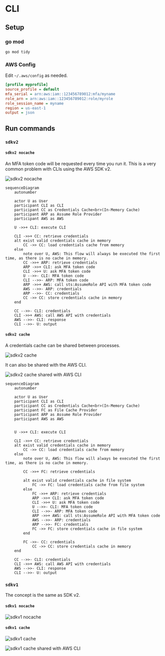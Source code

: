 # CLI

## Setup

### go mod

```shell
go mod tidy
```

### AWS Config

Edit `~/.aws/config` as needed.

```ini
[profile myprofile]
source_profile = default
mfa_serial = arn:aws:iam::123456789012:mfa/myname
role_arn = arn:aws:iam::123456789012:role/myrole
role_session_name = myname
region = us-east-1
output = json
```

## Run commands

### `sdkv2`

#### `sdkv2 nocache`

An MFA token code will be requested every time you run it.
This is a very common problem with CLIs using the AWS SDK v2.

![`sdkv2 nocache`](./images/gif/sdkv2_nocache.gif)

```mermaid
sequenceDiagram
    autonumber

    actor U as User
    participant CLI as CLI
    participant CC as Credentials Cache<br>(In-Memory Cache)
    participant ARP as Assume Role Provider
    participant AWS as AWS

    U ->>+ CLI: execute CLI

    CLI ->>+ CC: retrieve credentials
    alt exist valid credentials cache in memory
        CC ->> CC: load credentials cache from memory
    else
        note over U, AWS: This flow will always be executed the first time, as there is no cache in memory.
        CC ->>+ ARP: retrieve credentials
        ARP ->>+ CLI: ask MFA token code
        CLI ->>+ U: ask MFA token code
        U -->>- CLI: MFA token code
        CLI -->>- ARP: MFA token code
        ARP ->>+ AWS: call sts:AssumeRole API with MFA token code
        AWS -->>- ARP: credentials
        ARP -->>- CC: credentials
        CC ->> CC: store credentials cache in memory
    end

    CC -->>- CLI: credentials
    CLI ->>+ AWS: call AWS API with credentials
    AWS -->>- CLI: response
    CLI -->>- U: output
```

#### `sdkv2 cache`

A credentials cache can be shared between processes.

![`sdkv2 cache`](./images/gif/sdkv2_cache.gif)

It can also be shared with the AWS CLI.

![`sdkv2 cache` shared with AWS CLI](./images/gif/sdkv2_cache_awscli.gif)

```mermaid
sequenceDiagram
    autonumber

    actor U as User
    participant CLI as CLI
    participant CC as Credentials Cache<br>(In-Memory Cache)
    participant FC as File Cache Provider
    participant ARP as Assume Role Provider
    participant AWS as AWS


    U ->>+ CLI: execute CLI

    CLI ->>+ CC: retrieve credentials
    alt exist valid credentials cache in memory
        CC ->> CC: load credentials cache from memory
    else
        note over U, AWS: This flow will always be executed the first time, as there is no cache in memory.

        CC ->>+ FC: retrieve credentials

        alt exist valid credentials cache in file system
            FC ->> FC: load credentials cache from file system
        else
            FC ->>+ ARP: retrieve credentials
            ARP ->>+ CLI: ask MFA token code
            CLI ->>+ U: ask MFA token code
            U -->>- CLI: MFA token code
            CLI -->>- ARP: MFA token code
            ARP ->>+ AWS: call sts:AssumeRole API with MFA token code
            AWS -->>- ARP: credentials
            ARP -->>- FC: credentials
            FC ->> FC: store credentials cache in file system
        end

        FC ->>- CC: credentials
            CC ->> CC: store credentials cache in memory
    end

    CC -->>- CLI: credentials
    CLI ->>+ AWS: call AWS API with credentials
    AWS -->>- CLI: response
    CLI -->>- U: output
```

### `sdkv1`

The concept is the same as SDK v2.

#### `sdkv1 nocache`

![`sdkv1 nocache`](./images/gif/sdkv1_nocache.gif)

#### `sdkv1 cache`

![`sdkv1 cache`](./images/gif/sdkv1_cache.gif)

![`sdkv1 cache` shared with AWS CLI](./images/gif/sdkv1_cache_awscli.gif)
